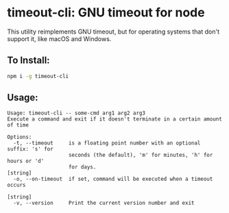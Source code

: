# timeout-cli: GNU timeout for node

This utility reimplements GNU timeout, but for operating systems that don't support it, like macOS and Windows. 

## To Install:

```sh
npm i -g timeout-cli
```

## Usage:

```
Usage: timeout-cli -- some-cmd arg1 arg2 arg3
Execute a command and exit if it doesn't terminate in a certain amount of time

Options:
  -t, --timeout     is a floating point number with an optional suffix: 's' for
                    seconds (the default), 'm' for minutes, 'h' for hours or 'd'
                    for days.                                           [string]
  -o, --on-timeout  if set, command will be executed when a timeout occurs
                                                                        [string]
  -v, --version     Print the current version number and exit
```

